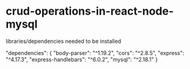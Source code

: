 # crud-operations-in-react-node-mysql

libraries/dependencies needed to be installed

  "dependencies": {
    "body-parser": "^1.19.2",
    "cors": "^2.8.5",
    "express": "^4.17.3",
    "express-handlebars": "^6.0.2",
    "mysql": "^2.18.1"
  }
